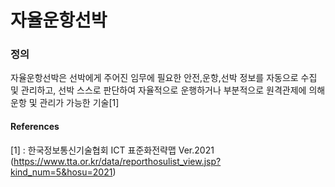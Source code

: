 # 자율운항선박

### 정의

자율운항선박은 선박에게 주어진 임무에 필요한 안전,운항,선박 정보를 자동으로 수집 및 관리하고, 선박 스스로 판단하여 자율적으로 운행하거나 부분적으로 원격관제에 의해 운항 및 관리가 가능한 기술[1]


#### References
[1] : 한국정보통신기술협회 ICT 표준화전략맵 Ver.2021 (https://www.tta.or.kr/data/reporthosulist_view.jsp?kind_num=5&hosu=2021)

